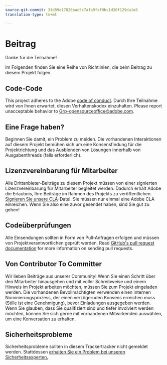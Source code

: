 ```yaml
---
source-git-commit: 31d89e17826bac5c7afa9faf0bc1d26f129da1e8
translation-type: tm+mt

---
```

# Beitrag

Danke für die Teilnahme!

Im Folgenden finden Sie eine Reihe von Richtlinien, die beim Beitrag zu diesem Projekt folgen.

## Code-Code

This project adheres to the Adobe [code of conduct](code-of-conduct.md). Durch Ihre Teilnahme wird von Ihnen erwartet, diesen Verhaltenskodex einzuhalten. Please report unacceptable behavior to [Grp-opensourceoffice@adobe.com](mailto:Grp-opensourceoffice@adobe.com).

## Eine Frage haben?

Beginnen Sie damit, ein Problem zu melden. Die vorhandenen Interaktionen auf diesem Projekt bemühen sich um eine Konsensfindung für die Projektrichtung und das Ausblenden von Lösungen innerhalb von Ausgabenthreads
(falls erforderlich).

## Lizenzvereinbarung für Mitarbeiter

Alle Drittanbieter-Beiträge zu diesem Projekt müssen von einer signierten Lizenzvereinbarung für Mitarbeiter
begleitet werden. Dadurch erhält Adobe die Erlaubnis, Ihre Beiträge im Rahmen des Projekts zu veröffentlichen. [Signieren Sie unsere CLA](https://opensource.adobe.com/cla.html)-Datei. Sie müssen nur einmal eine Adobe CLA einreichen. Wenn Sie also eine zuvor gesendet haben, sind Sie gut zu gehen!

## Codeüberprüfungen

Alle Einsendungen sollten in Form von Pull-Anfragen erfolgen und müssen von Projektverantwortlichen geprüft werden. Read [GitHub's pull request documentation](https://help.github.com/articles/about-pull-requests/)
for more information on sending pull requests.

<!--
Lastly, please follow the [pull request template](PULL_REQUEST_TEMPLATE.md) when
submitting a pull request!
-->

## Von Contributor To Committer

Wir lieben Beiträge aus unserer Community! Wenn Sie einen Schritt über den Mitarbeiter
hinausgehen und mit voller Schreibweise und einem Hinweis im Projekt arbeiten möchten, müssen
Sie zum Projekt eingeladen werden. Die vorhandenen Bevollmächtigten verwenden einen internen Nominierungsprozess,
der einen verzögernden Konsens erreichen muss (Stille ist eine Genehmigung), bevor Einladungen
ausgegeben werden. Wenn Sie glauben, dass Sie qualifiziert sind und tiefer involviert werden möchten, können Sie sich gerne mit vorhandenen Mitwirkenden auswählen, um eine Konversation zu erhalten.

## Sicherheitsprobleme

Sicherheitsprobleme sollten in diesem Trackertracker nicht gemeldet werden. Stattdessen [erhalten Sie ein Problem bei unseren Sicherheitsexperten.](https://helpx.adobe.com/security/alertus.html)
